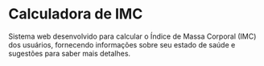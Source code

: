 ﻿# Calculadora de IMC

Sistema web desenvolvido para calcular o Índice de Massa Corporal (IMC) dos usuários, fornecendo informações sobre seu estado de saúde e sugestões para saber mais detalhes.
